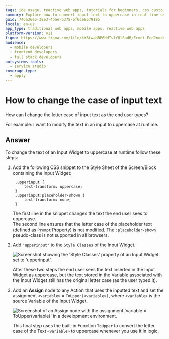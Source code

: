 ```yaml
---
tags: ide usage, reactive web apps, tutorials for beginners, css customization, user input handling
summary: Explore how to convert input text to uppercase in real-time using CSS and logic in OutSystems 11 (O11).
guid: 746a36e5-38e3-4bae-b378-bf6ce9579195
locale: en-us
app_type: traditional web apps, mobile apps, reactive web apps
platform-version: o11
figma: https://www.figma.com/file/kY6LwaHBP6HdTslYHlSadB/Front-End?node-id=844:41
audience:
  - mobile developers
  - frontend developers
  - full stack developers
outsystems-tools:
  - service studio
coverage-type:
  - apply
---
```


# How to change the case of input text

How can I change the letter case of input text as the end user types?

For example: I want to modify the text in an input to uppercase at runtime.

## Answer

To change the text of an Input Widget to uppercase at runtime follow these steps:

1. Add the following CSS snippet to the Style Sheet of the Screen/Block containing the Input Widget:

        .upperinput {
            text-transform: uppercase;
        }
        .upperinput:placeholder-shown {
            text-transform: none;
        }

    The first line in the snippet changes the text the end user sees to uppercase.  
    The second line ensures that the letter case of the placeholder text (defined as `Prompt` Property) is not modified. The `:placeholder-shown` pseudo-class is not supported in all browsers.

1. Add `"upperinput"` to the `Style Classes` of the Input Widget.

    ![Screenshot showing the 'Style Classes' property of an Input Widget set to 'upperinput'.](images/input-upper-01.png "Input Widget Style Classes Configuration")

    After these two steps the end user sees the text inserted in the Input Widget as uppercase, but the text stored in the Variable associated with the Input Widget still has the original letter case (as the user typed it).

1. Add an **Assign** node to any Action that uses the inputted text and set the assignment `<variable>` = `ToUpper(<variable>)`, where `<variable>` is the source Variable of the Input Widget.

    ![Screenshot of an Assign node with the assignment 'variable = ToUpper(variable)' in a development environment.](images/input-upper-02.png "Assign Node Configuration")

    This final step uses the built-in Function `ToUpper` to convert the letter case of the Text `<variable>` to uppercase whenever you use it in logic.
